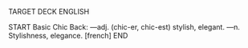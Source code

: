 TARGET DECK
ENGLISH

START
Basic
Chic
Back: —adj. (chic-er, chic-est) stylish, elegant. —n. Stylishness, elegance. [french]
END
